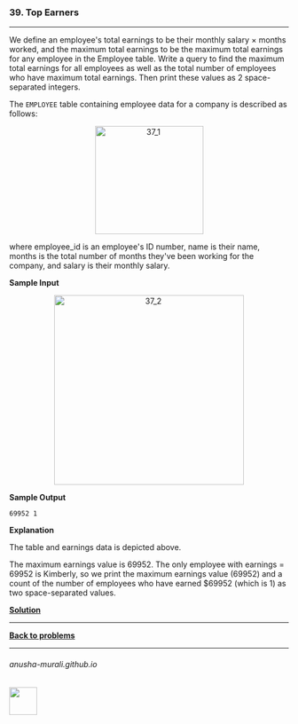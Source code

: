 ### 39. Top Earners

---
We define an employee's total earnings to be their monthly salary × months worked, and the maximum total earnings to be the maximum total earnings for any employee in the Employee table. Write a query to find the maximum total earnings for all employees as well as the total number of employees who have maximum total earnings. 
Then print these values as 2 space-separated integers.
 
The `EMPLOYEE` table containing employee data for a company is described as follows:

<p align="center">
<img width="195" alt="37_1" src="https://github.com/user-attachments/assets/6d1c5bd1-4d56-47a4-92b6-2d1c3497f47b" />
</p>

where employee_id is an employee's ID number, name is their name, months is the total number of months they've been working for the company, and salary is their monthly salary.

**Sample Input**

<p align="center">
<img width="342" alt="37_2" src="https://github.com/user-attachments/assets/112fbcbe-f818-411a-ab24-add358384cd2" />
</p>

**Sample Output**

```
69952 1
```

**Explanation**

The table and earnings data is depicted above.

The maximum earnings value is 69952. The only employee with earnings = 69952 is Kimberly, so we print the maximum earnings value (69952) and a 
count of the number of employees who have earned $69952 (which is 1) as two space-separated values.

**[Solution](./s39.md)**

---

**[Back to problems](./problems.md)**

* * *
###### anusha-murali.github.io

<img src="https://github.com/anusha-murali/anusha-murali.github.io/assets/111596338/639243aa-2857-4595-a65a-7852762bb002" width="50" height="50"/>
